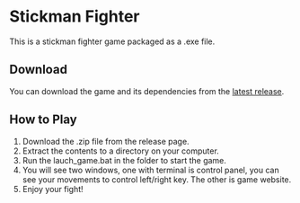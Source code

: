 # Stickman Fighter

This is a stickman fighter game packaged as a .exe file.

## Download
You can download the game and its dependencies from the [latest release](https://github.com/aurora33x/StickmanFighter/releases/tag/StickmanFighter).

## How to Play
1. Download the .zip file from the release page.
2. Extract the contents to a directory on your computer.
3. Run the lauch_game.bat in the folder to start the game.
4. You will see two windows, one with terminal is control panel, you can see your movements to control left/right key. The other is game website.
5. Enjoy your fight!
